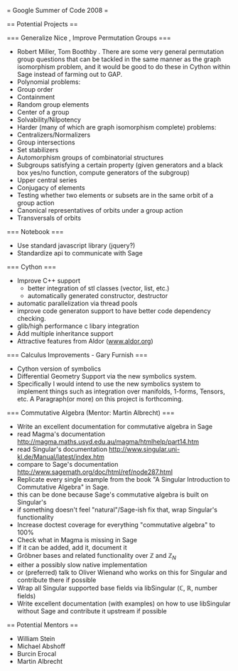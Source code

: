 = Google Summer of Code 2008 =


== Potential Projects ==

=== Generalize Nice , Improve Permutation Groups ===
 * Robert Miller, Tom Boothby
  . There are some very general permutation group questions that can be tackled in the same manner as the graph isomorphism problem, and it would be good to do these in Cython within Sage instead of farming out to GAP.
  * Polynomial problems:
   * Group order
   * Containment
   * Random group elements
   * Center of a group
   * Solvability/Nilpotency
  * Harder (many of which are graph isomorphism complete) problems:
   * Centralizers/Normalizers
   * Group intersections
   * Set stabilizers
   * Automorphism groups of combinatorial structures
   * Subgroups satisfying a certain property (given generators and a black box yes/no function, compute generators of the subgroup)
   * Upper central series
   * Conjugacy of elements
   * Testing whether two elements or subsets are in the same orbit of a group action
   * Canonical representatives of orbits under a group action
   * Transversals of orbits

=== Notebook ===
 * Use standard javascript library (jquery?)
 * Standardize api to communicate with Sage

=== Cython ===
 * Improve C++ support
   * better integration of stl classes (vector, list, etc.)
   * automatically generated constructor, destructor
 * automatic parallelization via thread pools
 * improve code generaton support to have better code dependency checking.
 * glib/high performance c libary integration
 * Add multiple inheritance support
 * Attractive features from Aldor (www.aldor.org)

=== Calculus Improvements - Gary Furnish ===
 * Cython version of symbolics
 * Differential Geometry Support via the new symbolics system.
 * Specifically I would intend to use the new symbolics system to implement things such as integration over manifolds, 1-forms, Tensors, etc.  A Paragraph(or more) on this project is forthcoming.  

=== Commutative Algebra (Mentor: Martin Albrecht) ===
 * Write an excellent documentation for commutative algebra in Sage
  * read Magma's documentation http://magma.maths.usyd.edu.au/magma/htmlhelp/part14.htm
  * read Singular's documentation http://www.singular.uni-kl.de/Manual/latest/index.htm
  * compare to Sage's documentation http://www.sagemath.org/doc/html/ref/node287.html
 * Replicate every single example from the book "A Singular Introduction to Commutative Algebra" in Sage.
  * this can be done because Sage's commutative algebra is built on Singular's
  * if something doesn't feel "natural"/Sage-ish fix that, wrap Singular's functionality
 * Increase doctest coverage for everything "commutative algebra" to 100%
 * Check what in Magma is missing in Sage 
  * If it can be added, add it, document it
 * Gröbner bases and related functionality over $\mathbb{Z}$ and $\mathbb{Z}_N$
  * either a possibly slow native implementation
  * or (preferred) talk to Oliver Wienand who works on this for Singular and contribute there if possible
 * Wrap all Singular supported base fields via libSingular ($\mathbb{C}$, $\mathbb{R}$, number fields)
 * Write excellent documentation (with examples) on how to use libSingular without Sage and contribute it upstream if possible
  

== Potential Mentors ==
 * William Stein
 * Michael Abshoff
 * Burcin Erocal
 * Martin Albrecht
